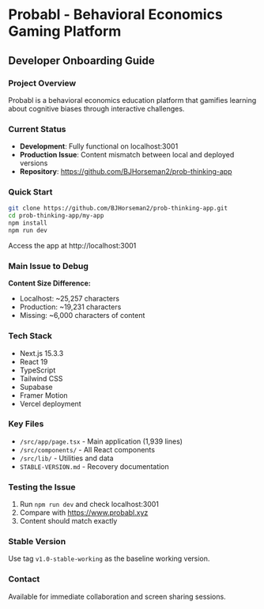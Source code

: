 # Probabl - Behavioral Economics Gaming Platform

## Developer Onboarding Guide

### Project Overview
Probabl is a behavioral economics education platform that gamifies learning about cognitive biases through interactive challenges.

### Current Status
- **Development**: Fully functional on localhost:3001
- **Production Issue**: Content mismatch between local and deployed versions
- **Repository**: https://github.com/BJHorseman2/prob-thinking-app

### Quick Start
```bash
git clone https://github.com/BJHorseman2/prob-thinking-app.git
cd prob-thinking-app/my-app
npm install
npm run dev
```

Access the app at http://localhost:3001

### Main Issue to Debug
**Content Size Difference:**
- Localhost: ~25,257 characters
- Production: ~19,231 characters  
- Missing: ~6,000 characters of content

### Tech Stack
- Next.js 15.3.3
- React 19 
- TypeScript
- Tailwind CSS
- Supabase
- Framer Motion
- Vercel deployment

### Key Files
- `/src/app/page.tsx` - Main application (1,939 lines)
- `/src/components/` - All React components
- `/src/lib/` - Utilities and data
- `STABLE-VERSION.md` - Recovery documentation

### Testing the Issue
1. Run `npm run dev` and check localhost:3001
2. Compare with https://www.probabl.xyz
3. Content should match exactly

### Stable Version
Use tag `v1.0-stable-working` as the baseline working version.

### Contact
Available for immediate collaboration and screen sharing sessions.